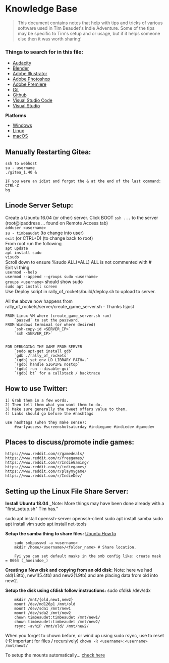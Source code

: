 # Knowledge Base

> This document contains notes that help with tips and tricks of various software used in Tim Beaudet's Indie Adventure. Some of the tips may be specific to Tim's setup and or usage, but if it helps someone else then it was worth sharing!

### Things to search for in this file:
- [Audacity](https://github.com/timbeaudet/knowledge_base/blob/master/software/audacity.md)
- [Blender](https://github.com/timbeaudet/knowledge_base/blob/master/software/blender.md)
- [Adobe Illustrator](https://github.com/timbeaudet/knowledge_base/blob/master/software/adobe_illustrator.md)
- [Adobe Photoshop](https://github.com/timbeaudet/knowledge_base/blob/master/software/adobe_photoshop.md)
- [Adobe Premiere](https://github.com/timbeaudet/knowledge_base/blob/master/software/adobe_premiere.md)
- [Git](https://github.com/timbeaudet/knowledge_base/blob/master/software/git.md)
- [Github](https://github.com/timbeaudet/knowledge_base/blob/master/software/github.md)
- [Visual Studio Code](https://github.com/timbeaudet/knowledge_base/blob/master/software/visual_studio_code.md)
- [Visual Studio](https://github.com/timbeaudet/knowledge_base/blob/master/software/visual_studio.md)

**Platforms**
- [Windows](https://github.com/timbeaudet/knowledge_base/blob/master/platforms/windows.md)
- [Linux](https://github.com/timbeaudet/knowledge_base/blob/master/platforms/linux.md)
- [macOS](https://github.com/timbeaudet/knowledge_base/blob/master/platforms/macos.md)

## Manually Restarting Gitea:
```
ssh to webhost
su - username
./gitea_1.40 &

IF you were an idiot and forgot the & at the end of the last command:
CTRL-Z
bg
```


## Linode Server Setup:
Create a Ubuntu 16.04 (or other) server.
Click BOOT
	`ssh ...` to the server (root@ipaddress ... found on Remote Access tab)  
	`adduser <username>`  
	`su - timbeaudet` (to change into user)  
	`exit` (or CTRL+D) (to change back to root)  
From root run the following  
	`apt update`  
	`apt install sudo`  
	`visudo`  
Scroll down to ensure %sudo ALL(=ALL) ALL is not commented with #  
Exit vi thing  
	`usermod --help`  
	`usermod --append --groups sudo <username>`  
	`groups <username>` should show sudo  
	`sudo apt install screen`  
Use Deploy script in rally_of_rockets/build/deploy.sh to upload to server.  
  
All the above now happens from rally_of_rockets/server/create_game_server.sh - Thanks tsjost


	FROM Linux VM where (create_game_server.sh ran)
		`passwd` to set the password.
	FROM Windows terminal (or where desired)
		`ssh-copy-id <SERVER_IP>`
		`ssh <SERVER_IP>`
	

	FOR DEBUGGING THE GAME FROM SERVER
		`sudo apt-get install gdb`
		`gdb ./rally_of_rockets`
		`(gdb) set env LD_LIBRARY_PATH=.`
		`(gdb) handle SIGPIPE nostop`
		`(gdb) run --disable-gui`
		`(gdb) bt` for a callstack / backtrace


## How to use Twitter:
	1) Grab them in a few words.
	2) Then tell them what you want them to do.
	3) Make sure generally the tweet offers value to them.
	4) Links should go before the #hashtags

	use hashtags (when they make sense): 
		#earlyaccess #screenshotsaturday #indiegame #indiedev #gamedev

## Places to discuss/promote indie games:
	https://www.reddit.com/r/gamedeals/
	https://www.reddit.com/r/freegames/
	https://www.reddit.com/r/IndieGaming/
	https://www.reddit.com/r/indiegames/
	https://www.reddit.com/r/playmygame/
	https://www.reddit.com/r/IndieDev/


## Setting up the Linux File Share Server:

**Install Ubuntu 18.04**
_Note: More things may have been done already with a "first_setup.sh" Tim has."

sudo apt install openssh-server openssh-client
sudo apt install samba
sudo apt install vim
sudo apt install net-tools

**Setup the samba thing to share files:**
	[Ubuntu HowTo](https://help.ubuntu.com/community/How%20to%20Create%20a%20Network%20Share%20Via%20Samba%20Via%20CLI%20%28Command-line%20interface/Linux%20Terminal%29%20-%20Uncomplicated%2C%20Simple%20and%20Brief%20Way%21)
		
		sudo smbpasswd -a <username>
		mkdir /home/<username>/<folder_name> # Share location.
		
		Fyi you can set default masks in the smb config like: create mask = 0664 (_hoeindoe_)

**Creating a New disk and copying from an old disk:**
	Note: here we had old(1.8tb), new1(5.4tb) and new2(1.9tb)
	and are placing data from old into new2.

**Setup the disk using cfdisk follow instructions:**
		sudo cfdisk /dev/sdx

		mkdir /mnt/{old,new1,new2}
		mount /dev/md126p1 /mnt/old
		mount /dev/sda1 /mnt/new1
		mount /dev/sda2 /mnt/new2
		chown timbeaudet:timbeaudet /mnt/new1/
		chown timbeaudet:timbeaudet /mnt/new2/
		rsync -avhiP /mnt/old/ /mnt/new2/

		
When you forget to chown before, or wind up using sudo rsync, use to reset (-R important for files / recursively)
`chown -R <username>:<username> /mnt/new2/`

To setup the mounts automatically...
[check here](https://askubuntu.com/questions/164926/how-to-make-partitions-mount-at-startup/165462#165462)
	
	
